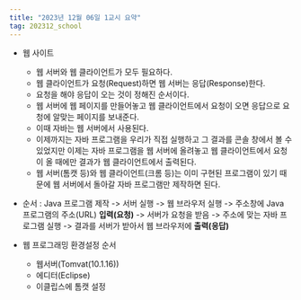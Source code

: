 ```yaml
---
title: "2023년 12월 06일 1교시 요약"
tag: 202312_school
---
```


- 웹 사이트
  - 웹 서버와 웹 클라이언트가 모두 필요하다.
  - 웹 클라이언트가 요청(Request)하면 웹 서버는 응답(Response)한다.
  - 요청을 해야 응답이 오는 것이 정해진 순서이다.
  - 웹 서버에 웹 페이지를 만들어놓고 웹 클라이언트에서 요청이 오면 응답으로 요청에 알맞는 페이지를 보내준다.
  - 이때 자바는 웹 서버에서 사용된다.
  - 이제까지는 자바 프로그램을 우리가 직접 실행하고 그 결과를 콘솔 창에서 볼 수 있었지만 이제는 자바 프로그램을 웹 서버에 올려놓고 웹 클라이언트에서 요청이 올 때에만 결과가 웹 클라이언트에서 출력된다.
  - 웹 서버(톰캣 등)와 웹 클라이언트(크롬 등)는 이미 구현된 프로그램이 있기 때문에 웹 서버에서 돌아갈 자바 프로그램만 제작하면 된다.

- 순서 : Java 프로그램 제작 -> 서버 실행 -> 웹 브라우저 실행 -> 주소창에 Java 프로그램의 주소(URL) **입력(요청)** -> 서버가 요청을 받음 -> 주소에 맞는 자바 프로그램 실행 -> 결과를 서버가 받아서 웹 브라우저에 **출력(응답)**

- 웹 프로그래밍 환경설정 순서
  - 웹서버(Tomvat(10.1.16))
  - 에디터(Eclipse)
  - 이클립스에 톰캣 설정